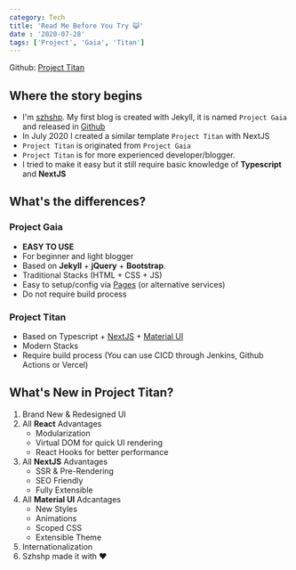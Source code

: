 ```yaml
---
category: Tech
title: 'Read Me Before You Try 😺'
date : '2020-07-28'
tags: ['Project', 'Gaia', 'Titan']
---
```


Github: [Project Titan](https://github.com/szhielelp/NextJS-BlogTemplate-ProjectTitan)

## Where the story begins

- I'm [szhshp](https://szhshp.org/). My first blog is created with Jekyll, it is named `Project Gaia` and released in [Github](https://github.com/szhielelp/JekyllTheme-ProjectGaia)
- In July 2020 I created a similar template `Project Titan` with NextJS
- `Project Titan` is originated from `Project Gaia`
- `Project Titan` is for more experienced developer/blogger. 
- I tried to make it easy but it still require basic knowledge of **Typescript** and **NextJS**

## What's the differences? 

### Project Gaia

  + **EASY TO USE**
  + For beginner and light blogger
  + Based on **Jekyll** + **jQuery** + **Bootstrap**.
  + Traditional Stacks (HTML + CSS + JS)
  + Easy to setup/config via [Pages](https://pages.github.com/) (or alternative services)
  + Do not require build process

### Project Titan

- Based on Typescript + [NextJS](http://nextjs.org/) + [Material UI](https://material-ui.com/)
- Modern Stacks
- Require build process (You can use CICD through Jenkins, Github Actions or Vercel)

## What's New in Project Titan?

1. Brand New & Redesigned UI
2. All **React** Advantages 
   - Modularization
   - Virtual DOM for quick UI rendering
   - React Hooks for better performance 
3. All **NextJS** Advantages 
   - SSR & Pre-Rendering
   - SEO Friendly
   - Fully Extensible
4. All **Material UI** Adcantages
   - New Styles
   - Animations
   - Scoped CSS
   - Extensible Theme
5. Internationalization
6. Szhshp made it with ❤️
